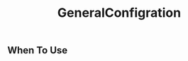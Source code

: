﻿---
category: Components
type: Charts
title: GeneralConfigration
cols: 1
cover: 
---


## When To Use


